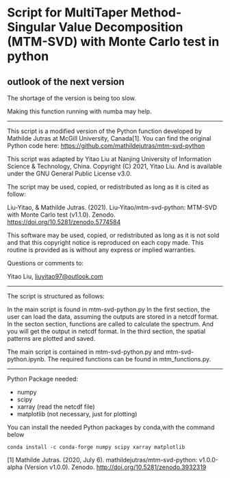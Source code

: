 # Script for MultiTaper Method-Singular Value Decomposition (MTM-SVD) with Monte Carlo test in python


## outlook of the next version

The shortage of the version is being too slow.

Making this function running with numba may help.

---

This script is a modified version of the Python function developed by
Mathilde Jutras at McGill University, Canada[1]. 
You can find the original Python code here: 
https://github.com/mathildejutras/mtm-svd-python

This script was adapted by Yitao Liu at Nanjing University of Information Science & Technology, China.
Copyright (C) 2021, Yitao Liu.
And is available under the GNU General Public License v3.0.

The script may be used, copied, or redistributed as long as it is cited as follow:

Liu-Yitao, & Mathilde Jutras. (2021). Liu-Yitao/mtm-svd-python: MTM-SVD with Monte Carlo test (v1.1.0). Zenodo. https://doi.org/10.5281/zenodo.5774584

This software may be used, copied, or redistributed as long as it is not 
sold and that this copyright notice is reproduced on each copy made. 
This routine is provided as is without any express or implied warranties.

Questions or comments to:

Yitao Liu, liuyitao97@outlook.com

---

The script is structured as follows:

In the main script is found in mtm-svd-python.py
In the first section, the user can load the data,
assuming the outputs are stored in a netcdf format.
In the secton section, functions are called to calculate the spectrum.
And you will get the output in netcdf format.
In the third section, the spatial patterns are plotted and saved.

The main script is contained in mtm-svd-python.py and mtm-svd-python.ipynb.
The required functions can be found in mtm_functions.py.

---

Python Package needed:
- numpy
- scipy
- xarray (read the netcdf file)
- matplotlib (not necessary, just for plotting)

You can install the needed Python packages by conda,with the command below
```
conda install -c conda-forge numpy scipy xarray matplotlib
```

[1] Mathilde Jutras. (2020, July 6). mathildejutras/mtm-svd-python: v1.0.0-alpha (Version v1.0.0). Zenodo. http://doi.org/10.5281/zenodo.3932319

